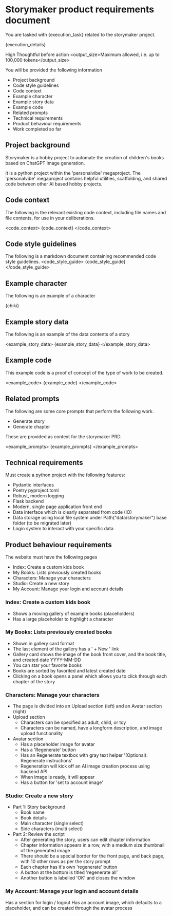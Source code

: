 # Storymaker product requirements document

You are tasked with {execution_task} related to the storymaker project.

{execution_details}

<effort>High</effort>
<mode>Thoughtful before action</mode>
<output_size>Maximum allowed, i.e. up to 100,000 tokens</output_size>

You will be provided the following information

* Project background
* Code style guidelines
* Code context
* Example character
* Example story data
* Example code
* Related prompts
* Technical requirements
* Product behaviour requirements
* Work completed so far

## Project background

Storymaker is a hobby project to automate the creation of children's books based on ChatGPT image generation.

It is a python project within the 'personalvibe' megaproject.
The 'personalvibe' megaproject contains helpful utilities, scaffolding, and shared code between other AI based hobby projects.

## Code context

The following is the relevant existing code context, including file names and file contents, for use in your deliberations.

<code_context>
{code_context}
</code_context>

## Code style guidelines

The following is a markdown document containing recommended code style guidelines.
<code_style_guide>
{code_style_guide}
</code_style_guide>

## Example character

The following is an example of a character

<Example character: Chiki>
{chiki}
</Example character: Chiki>

## Example story data

The following is an example of the data contents of a story

<example_story_data>
{example_story_data}
</example_story_data>

## Example code

This example code is a proof of concept of the type of work to be created.

<example_code>
{example_code}
</example_code>

## Related prompts

The following are some core prompts that perform the following work.

* Generate story
* Generate chapter

These are provided as context for the storymaker PRD.

<example_prompts>
{example_prompts}
</example_prompts>

## Technical requirements

Must create a python project with the following features:

* Pydantic interfaces
* Poetry pyproject.toml
* Robust, modern logging
* Flask backend
* Modern, single page application front end
* Data interface which is clearly separated from code (IO)
* Data storage using local file system under Path("data/storymaker") base folder (to be migrated later)
* Login system to interact with your specific data

## Product behaviour requirements

The website must have the following pages

- Index: Create a custom kids book
- My Books: Lists previously created books
- Characters: Manage your characters
- Studio: Create a new story
- My Account: Manage your login and account details

### Index: Create a custom kids book

- Shows a moving gallery of example books (placeholders)
- Has a large placeholder to highlight a character

### My Books: Lists previously created books

- Shown in gallery card format
- The last element of the gallery has a ' + New ' link
- Gallery card shows the image of the book front cover, and the book title, and created date YYYY-MM-DD
- You can star your favorite books
- Books are sorted by favorited and latest created date
- Clicking on a book opens a panel which allows you to click through each chapter of the story

### Characters: Manage your characters

- The page is divided into an Upload section (left) and an Avatar section (right)
- Upload section
	- Characters can be specified as adult, child, or toy
	- Characters can be named, have a longform description, and image upload functionality
- Avatar section
	- Has a placeholder image for avatar
	- Has a 'Regenerate' button
	- Has an Regenerate textbox with gray text helper '(Optional): Regenerate instructions'
	- Regeneration will kick off an AI image creation process using backend API
	- When image is ready, it will appear
	- Has a button for 'set to account image'

### Studio: Create a new story

- Part 1: Story background
	- Book name
	- Book details
	- Main character (single select)
	- Side characters (multi select)
- Part 2: Review the script
	- After generating the story, users can edit chapter information
	- Chapter information appears in a row, with a medium size thumbnail of the generated image
	- There should be a special border for the front page, and back page, with 10 other rows as per the story prompt
	- Each chapter has it's own 'regenerate' button
	- A button at the bottom is titled 'regenerate all'
	- Another button is labelled 'OK' and closes the window

### My Account: Manage your login and account details

Has a section for login / logout
Has an account image, which defaults to a placeholder, and can be created through the avatar process
